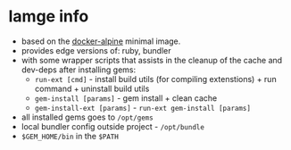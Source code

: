 # Iamge info

* based on the [docker-alpine][docker-alpine] minimal image.
* provides edge versions of: ruby, bundler
* with some wrapper scripts that assists in the cleanup of the cache and 
  dev-deps after installing gems:
  * `run-ext [cmd]` - install build utils (for compiling extenstions) + 
    run command + uninstall build utils
  * `gem-install [params]` - gem install + clean cache
  * `gem-install-ext [params]` - `run-ext gem-install [params]`
* all installed gems goes to `/opt/gems`
* local bundler config outside project - `/opt/bundle`
* `$GEM_HOME/bin` in the `$PATH`

[docker-alpine]: https://github.com/gliderlabs/docker-alpine
